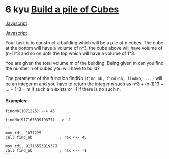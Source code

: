 # 6 kyu [Build a pile of Cubes](https://www.codewars.com/kata/5592e3bd57b64d00f3000047)

<!-- START LANGUAGE_LINKS -->

[Javascript](./javascript.js)

[Javascript](./javascript1.js)

<!-- END LANGUAGE_LINKS -->

Your task is to construct a building which will be a pile of n cubes.
The cube at the bottom will have a volume of n^3, the cube above 
will have  volume of (n-1)^3 and so on until the top which will have a volume of 1^3.

You are given the total volume m of the building.
Being given m can you find the number n of cubes you will have to build?

The parameter of the function findNb `(find_nb, find-nb, findNb, ...)` will be an integer m
and you have to return the integer n such as
n^3 + (n-1)^3 + ... + 1^3 = m
if such a n exists or -1 if there is no such n.

#### Examples:

```if-not:nasm
findNb(1071225) --> 45

findNb(91716553919377) --> -1
```

~~~if:nasm
```
mov rdi, 1071225
call find_nb            ; rax <-- 45
    
mov rdi, 91716553919377
call find_nb            ; rax <-- -1
```
